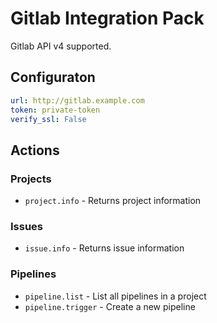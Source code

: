 # Gitlab Integration Pack

Gitlab API v4 supported.

## Configuraton

```yaml
url: http://gitlab.example.com
token: private-token
verify_ssl: False
```

## Actions

### Projects

* `project.info` - Returns project information

### Issues

* `issue.info` - Returns issue information

### Pipelines

* `pipeline.list` - List all pipelines in a project
* `pipeline.trigger` - Create a new pipeline

